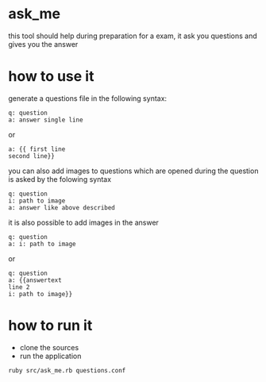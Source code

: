 ask_me
======

this tool should help during preparation for a exam, it ask you questions and gives you the answer

how to use it
=============

generate a questions file in the following syntax:

```
q: question
a: answer single line
```

or
```
a: {{ first line
second line}}
```
you can also add images to questions which are opened during the question is asked by the folowing syntax
```
q: question
i: path to image
a: answer like above described
```
it is also possible to add images in the answer
```
q: question
a: i: path to image
```
or
```
q: question
a: {{answertext
line 2
i: path to image}}
```

how to run it
=============
* clone the sources
* run the application

```
ruby src/ask_me.rb questions.conf
```
